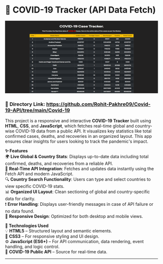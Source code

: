 <h1>🦠 COVID-19 Tracker (API Data Fetch)</h1> <img src="https://github.com/Rohit-Pakhre09/Covid-19-API/blob/a6458b4736aaa59eb06c5a3bb9b0d75980827d3a/Covid-19/Assets/Covid-19.png" alt="COVID-19 Tracker Screenshot"> <h3>🔗 <strong>Directory Link</strong>: <a href="https://github.com/Rohit-Pakhre09/Covid-19-API/tree/main/Covid-19">https://github.com/Rohit-Pakhre09/Covid-19-API/tree/main/Covid-19</a></h3> <p>This project is a responsive and interactive <strong>COVID-19 Tracker</strong> built using <strong>HTML</strong>, <strong>CSS</strong>, and <strong>JavaScript</strong>, which fetches real-time global and country-wise COVID-19 data from a public API. It visualizes key statistics like total confirmed cases, deaths, and recoveries in an organized layout. This app ensures clear insights for users looking to track the pandemic's impact.</p> <p><strong>✨ Features</strong><br> 🌍 <strong>Live Global & Country Stats</strong>: Displays up-to-date data including total confirmed, deaths, and recoveries from a reliable API.<br> 🔄 <strong>Real-Time API Integration</strong>: Fetches and updates data instantly using the Fetch API and modern JavaScript.<br> 🔍 <strong>Country Search Functionality</strong>: Users can type and select countries to view specific COVID-19 stats.<br> 📊 <strong>Organized UI Layout</strong>: Clean sectioning of global and country-specific data for clarity.<br> ❗ <strong>Error Handling</strong>: Displays user-friendly messages in case of API failure or no data found.<br> 📱 <strong>Responsive Design</strong>: Optimized for both desktop and mobile views.</p> <p><strong>📁 Technologies Used</strong><br> 💡 <strong>HTML5</strong> – Structured layout and semantic elements.<br> 🎨 <strong>CSS3</strong> – For responsive styling and UI design.<br> ⚙️ <strong>JavaScript (ES6+)</strong> – For API communication, data rendering, event handling, and logic control.<br> 📡 <strong>COVID-19 Public API</strong> – Source for real-time data.</p> <hr>
